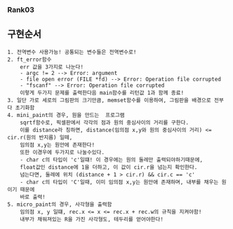 ### Rank03

## 구현순서
	1. 전역변수 사용가능! 공통되는 변수들은 전역변수로!
	2. ft_error함수	
		err 값을 3가지로 나눈다!
		- argc != 2 --> Error: argument
		- file open error (FILE *fd) --> Error: Operation file corrupted
		- "fscanf" --> Error: Operation file corrupted
		이렇게 두가지 문제를 출력한다음 main함수를 리턴값 1과 함께 종료!
	3. 일단 가로 세로의 그림판의 크기만큼, memset함수를 이용하여, 그림판을 배경으로 전부다 초기화함
	4. mini_paint의 경우, 원을 만드는  프로그램
		sqrtf함수로, 픽셀판에서 각각의 점과 원의 중심사이의 거리를 구한다.
		이를 distance라 칭하면, distance(임의점 x,y와 원의 중심사이의 거리) <= cir.r(원의 반지름) 일떼,
		임의점 x,y는 원안에 존재한다!
		또한 이경우에 두가지로 나눌수있다.
		- char c의 타입이 'c'일떄! 이 경우에는 원의 둘레만 출력되야하기때문에,
		float값인 distance에 1을 더하고, 이 값이 cir.r을 넘는지 확인한다.
		넘는다면, 둘레에 위치 (distance + 1 > cir.r) && cir.c == 'c'
		- char c의 타입이 'C'일때, 이미 임의점 x,y는 원안애 존재하며, 내부를 채우는 원이기 때문에
		바로 출력!
	5. micro_paint의 경우, 사각형을 출력함
		임의점 x, y 일떄, rec.x <= x <= rec.x + rec.w의 규칙을 지켜야함!
		내부가 채워져있는 R을 가진 사각형도, 테두리를 얻어야한다!

